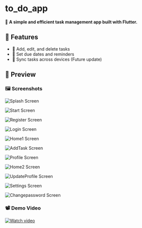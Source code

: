 # to_do_app

🚀 **A simple and efficient task management app built with Flutter.**  

## 📌 Features  
- 📝 Add, edit, and delete tasks  
- 📆 Set due dates and reminders   
- 🔄 Sync tasks across devices (Future update)
  
## 📸 Preview  
### 🖼 Screenshots  
![Splash Screen](assets/screenshots/Screenshot_1742184537.png)  

![Start Screen](assets/screenshots/Screenshot_1742184539.png)  

![Register Screen](assets/screenshots/Screenshot_1742184403.png)  

![Login Screen](assets/screenshots/Screenshot_1742184426.png) 

![Home1 Screen](assets/screenshots/Screenshot_1742184599.png)

![AddTask Screen](assets/screenshots/Screenshot_1742184607.png)

![Profile Screen](assets/screenshots/Screenshot_1742184616.png)

![Home2 Screen](assets/screenshots/Screenshot_1742184805.png)

![UpdateProfile Screen](assets/screenshots/Screenshot_1742184622.png)

![Settings Screen](assets/screenshots/Screenshot_1742184629.png)

![Changepassword Screen](assets/screenshots/Screenshot_1742184626.png)

### 📽 Demo Video  
[![Watch video ](https://img.youtube.com/vi/-objZ3EFKqc/maxresdefault.jpg)](https://youtube.com/shorts/-objZ3EFKqc)
